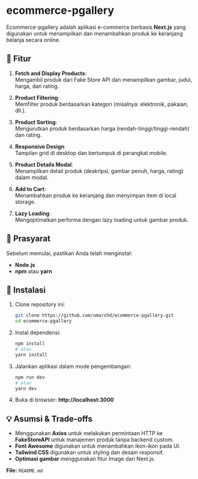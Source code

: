 # ecommerce-pgallery

Ecommerce-pgallery adalah aplikasi e-commerce berbasis **Next.js** yang digunakan untuk menampilkan dan menambahkan produk ke keranjang belanja secara online.

## 🚀 Fitur

1. **Fetch and Display Products**:  
   Mengambil produk dari Fake Store API dan menampilkan gambar, judul, harga, dan rating.

2. **Product Filtering**:  
   Memfilter produk berdasarkan kategori (misalnya: elektronik, pakaian, dll.).

3. **Product Sorting**:  
   Mengurutkan produk berdasarkan harga (rendah-tinggi/tinggi-rendah) dan rating.

4. **Responsive Design**:  
   Tampilan grid di desktop dan bertumpuk di perangkat mobile.

5. **Product Details Modal**:  
   Menampilkan detail produk (deskripsi, gambar penuh, harga, rating) dalam modal.

6. **Add to Cart**:  
   Menambahkan produk ke keranjang dan menyimpan item di local storage.

7. **Lazy Loading**:  
   Mengoptimalkan performa dengan lazy loading untuk gambar produk.

## 📌 Prasyarat

Sebelum memulai, pastikan Anda telah menginstal:

- **Node.js**
- **npm** atau **yarn**

## 🔧 Instalasi

1. Clone repository ini:
   ```sh
   git clone https://github.com/umarshd/ecommerce-pgallery.git
   cd ecommerce-pgallery
   ```
2. Instal dependensi:
   ```sh
   npm install
   # atau
   yarn install
   ```
3. Jalankan aplikasi dalam mode pengembangan:
   ```sh
   npm run dev
   # atau
   yarn dev
   ```
4. Buka di browser: **http://localhost:3000**

## 💡 Asumsi & Trade-offs

- Menggunakan **Axios** untuk melakukan permintaan HTTP ke **FakeStoreAPI** untuk manajemen produk tanpa backend custom.
- **Font Awesome** digunakan untuk menambahkan ikon-ikon pada UI.
- **Tailwind CSS** digunakan untuk styling dan desain responsif.
- **Optimasi gambar** menggunakan fitur Image dari Next.js.

**File:** `README.md`

